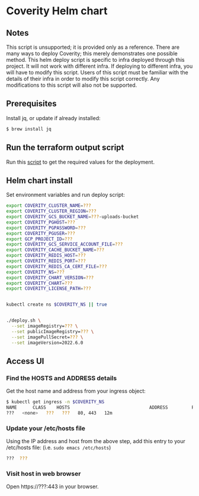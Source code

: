 # Coverity Helm chart

## Notes

This script is unsupported; it is provided only as a reference.
There are many ways to deploy Coverity; this merely demonstrates one possible method.
This helm deploy script is specific to infra deployed through this project.  It will not work with different infra.
If deploying to different infra, you will have to modify this script.
Users of this script must be familiar with the details of their infra in order to modify this script correctly.
Any modifications to this script will also not be supported.

## Prerequisites

Install jq, or update if already installed:

```bash
$ brew install jq
```

## Run the terraform output script

Run this [script](../environment/get-tf-outputs.sh) to get the required values for the deployment.

## Helm chart install

Set environment variables and run deploy script:
```bash
export COVERITY_CLUSTER_NAME=???
export COVERITY_CLUSTER_REGION=???
export COVERITY_GCS_BUCKET_NAME=???-uploads-bucket
export COVERITY_PGHOST=???
export COVERITY_PGPASSWORD=???
export COVERITY_PGUSER=???
export GCP_PROJECT_ID=???
export COVERITY_GCS_SERVICE_ACCOUNT_FILE=???
export COVERITY_CACHE_BUCKET_NAME=???
export COVERITY_REDIS_HOST=???
export COVERITY_REDIS_PORT=???
export COVERITY_REDIS_CA_CERT_FILE=???
export COVERITY_NS=???
export COVERITY_CHART_VERSION=???
export COVERITY_CHART=???
export COVERITY_LICENSE_PATH=???


kubectl create ns $COVERITY_NS || true


./deploy.sh \
  --set imageRegistry=??? \
  --set publicImageRegistry=??? \
  --set imagePullSecret=??? \
  --set imageVersion=2022.6.0
```


## Access UI

### Find the HOSTS and ADDRESS details

Get the host name and address from your ingress object:

```bash
$ kubectl get ingress -n $COVERITY_NS
NAME      CLASS    HOSTS                              ADDRESS         PORTS     AGE
???   <none>   ???   ???   80, 443   12m
```

### Update your /etc/hosts file

Using the IP address and host from the above step, add this entry to your /etc/hosts file: (i.e. `sudo emacs /etc/hosts`)

```bash
???  ???
```

### Visit host in web browser

Open https://???:443 in your browser.
